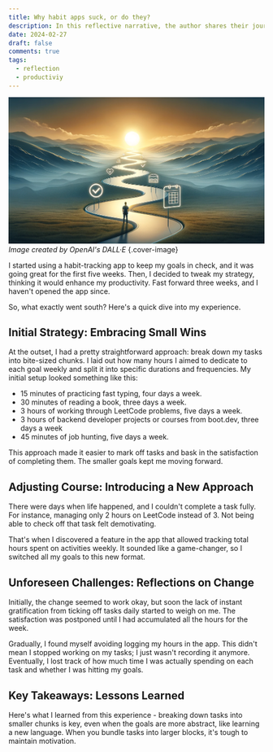 ```yaml
---
title: Why habit apps suck, or do they?
description: In this reflective narrative, the author shares their journey of using a habit-tracking app to enhance productivity. They detail their initial strategy of breaking tasks into small, manageable chunks, the decision to switch to a new tracking format, and the subsequent challenges faced. Through personal insights, the author explores the importance of maintaining motivation and the lessons learned from their experience.
date: 2024-02-27
draft: false
comments: true
tags:
  - reflection
  - productiviy
---
```

![Image showing a path with lot of turns](assets/images/path-of-habit.png)
*Image created by OpenAI's DALL·E*
{.cover-image}

I started using a habit-tracking app to keep my goals in check, and it was going great for the first five weeks. Then, I decided to tweak my strategy, thinking it would enhance my productivity. Fast forward three weeks, and I haven't opened the app since.

So, what exactly went south? Here's a quick dive into my experience.


<!-- more -->
## Initial Strategy: Embracing Small Wins

At the outset, I had a pretty straightforward approach: break down my tasks into bite-sized chunks. I laid out how many hours I aimed to dedicate to each goal weekly and split it into specific durations and frequencies. My initial setup looked something like this:

- 15 minutes of practicing fast typing, four days a week.
- 30 minutes of reading a book, three days a week.
- 3 hours of working through LeetCode problems, five days a week.
- 3 hours of backend developer projects or courses from boot.dev, three days a week
- 45 minutes of job hunting, five days a week.

This approach made it easier to mark off tasks and bask in the satisfaction of completing them. The smaller goals kept me moving forward.

## Adjusting Course: Introducing a New Approach

There were days when life happened, and I couldn't complete a task fully. For instance, managing only 2 hours on LeetCode instead of 3. Not being able to check off that task felt demotivating.

That's when I discovered a feature in the app that allowed tracking total hours spent on activities weekly. It sounded like a game-changer, so I switched all my goals to this new format.

## Unforeseen Challenges: Reflections on Change

Initially, the change seemed to work okay, but soon the lack of instant gratification from ticking off tasks daily started to weigh on me. The satisfaction was postponed until I had accumulated all the hours for the week.

Gradually, I found myself avoiding logging my hours in the app. This didn't mean I stopped working on my tasks; I just wasn't recording it anymore. Eventually, I lost track of how much time I was actually spending on each task and whether I was hitting my goals.

## Key Takeaways: Lessons Learned

Here's what I learned from this experience -  breaking down tasks into smaller chunks is key, even when the goals are more abstract, like learning a new language. When you bundle tasks into larger blocks, it's tough to maintain motivation.

